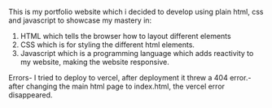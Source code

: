 
This is my portfolio website which i decided to develop using plain html, css and javascript to showcase my mastery in:

1.  HTML which tells the browser how to layout different elements 
2. CSS which is for styling the different html elements.
3. Javascript which is a programming language which adds reactivity to my website, making the website responsive.

Errors-
I tried to deploy to vercel, after deployment it threw a 404 error.- after changing the main html page to index.html, the vercel error disappeared.